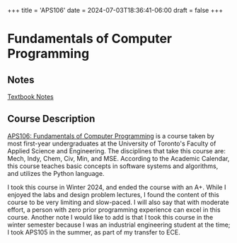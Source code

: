 +++
title = 'APS106'
date = 2024-07-03T18:36:41-06:00
draft = false
+++

# Fundamentals of Computer Programming

## Notes
[Textbook Notes](/files/firstyear/aps106.pdf)

## Course Description

[APS106: Fundamentals of Computer Programming](https://engineering.calendar.utoronto.ca/course/aps106h1) is a course taken by most first-year undergraduates at the University of Toronto's Faculty of Applied Science and Engineering. The disciplines that take this course are: Mech, Indy, Chem, Civ, Min, and MSE. According to the Academic Calendar, this course teaches basic concepts in software systems and algorithms, and utilizes the Python language.

I took this course in Winter 2024, and ended the course with an A+. While I enjoyed the labs and design problem lectures, I found the content of this course to be very limiting and slow-paced. I will also say that with moderate effort, a person with zero prior programming experience can excel in this course. Another note I would like to add is that I took this course in the winter semester because I was an industrial engineering student at the time; I took APS105 in the summer, as part of my transfer to ECE.
